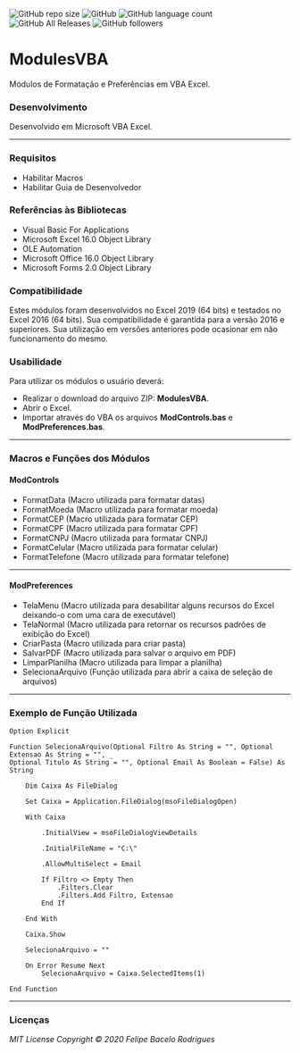 ![GitHub repo size](https://img.shields.io/github/repo-size/felipebacelo/ModulesVBA?style=for-the-badge)
![GitHub](https://img.shields.io/github/license/felipebacelo/ModulesVBA?style=for-the-badge)
![GitHub language count](https://img.shields.io/github/languages/count/felipebacelo/ModulesVBA?style=for-the-badge)
![GitHub All Releases](https://img.shields.io/github/downloads/felipebacelo/ModulesVBA/total?style=for-the-badge)
![GitHub followers](https://img.shields.io/github/followers/felipebacelo?style=for-the-badge)

# ModulesVBA

Módulos de Formatação e Preferências em VBA Excel.

### Desenvolvimento

Desenvolvido em Microsoft VBA Excel.
***
### Requisitos

* Habilitar Macros
* Habilitar Guia de Desenvolvedor

### Referências às Bibliotecas

* Visual Basic For Applications
* Microsoft Excel 16.0 Object Library
* OLE Automation
* Microsoft Office 16.0 Object Library
* Microsoft Forms 2.0 Object Library

### Compatibilidade

Estes módulos foram desenvolvidos no Excel 2019 (64 bits) e testados no Excel 2016 (64 bits). Sua compatibilidade é garantida para a versão 2016 e superiores. Sua utilização em versões anteriores pode ocasionar em não funcionamento do mesmo.

### Usabilidade

Para utilizar os módulos o usuário deverá:

* Realizar o download do arquivo ZIP: __ModulesVBA__.
* Abrir o Excel.
* Importar através do VBA os arquivos __ModControls.bas__ e __ModPreferences.bas__.
***

### Macros e Funções dos Módulos

#### ModControls

* FormatData (Macro utilizada para formatar datas)
* FormatMoeda (Macro utilizada para formatar moeda)
* FormatCEP (Macro utilizada para formatar CEP)
* FormatCPF (Macro utilizada para formatar CPF)
* FormatCNPJ (Macro utilizada para formatar CNPJ)
* FormatCelular (Macro utilizada para formatar celular)
* FormatTelefone (Macro utilizada para formatar telefone)
***

#### ModPreferences

* TelaMenu (Macro utilizada para desabilitar alguns recursos do Excel deixando-o com uma cara de executável)
* TelaNormal (Macro utilizada para retornar os recursos padrões de exibição do Excel)
* CriarPasta (Macro utilizada para criar pasta)
* SalvarPDF (Macro utilizada para salvar o arquivo em PDF)
* LimparPlanilha (Macro utilizada para limpar a planilha)
* SelecionaArquivo (Função utilizada para abrir a caixa de seleção de arquivos)
***

### Exemplo de Função Utilizada

```
Option Explicit

Function SelecionaArquivo(Optional Filtro As String = "", Optional Extensao As String = "", _
Optional Titulo As String = "", Optional Email As Boolean = False) As String
    
    Dim Caixa As FileDialog
    
    Set Caixa = Application.FileDialog(msoFileDialogOpen)
    
    With Caixa
        
        .InitialView = msoFileDialogViewDetails
        
        .InitialFileName = "C:\"
        
        .AllowMultiSelect = Email
        
        If Filtro <> Empty Then
            .Filters.Clear
            .Filters.Add Filtro, Extensao
        End If
        
    End With
    
    Caixa.Show
    
    SelecionaArquivo = ""
    
    On Error Resume Next
        SelecionaArquivo = Caixa.SelectedItems(1)
    
End Function
```

***
### Licenças

_MIT License_
_Copyright   ©   2020 Felipe Bacelo Rodrigues_


